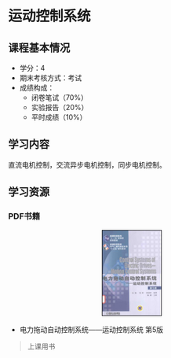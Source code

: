 # 运动控制系统

## 课程基本情况

- 学分：4
- 期末考核方式：考试
- 成绩构成：
    - 闭卷笔试（70%）
    - 实验报告（20%）
    - 平时成绩（10%）

## 学习内容

直流电机控制，交流异步电机控制，同步电机控制。

## 学习资源

### PDF书籍

<center>
    <a href="https://bookos-z1.org/book/16651964/df8cb6"><img src="../images/运动控制系统.jpg" width = 120 style="border:1px solid black" ></a>
</center>

- 电力拖动自动控制系统——运动控制系统 第5版
>上课用书




